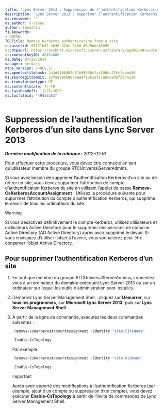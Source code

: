 ```yaml
---
title: 'Lync Server 2013 : Suppression de l’authentification Kerberos d’un site'
description: 'Lync Server 2013 : supprimer l’authentification Kerberos d’un site.'
ms.reviewer: ''
ms.author: v-lanac
author: lanachin
f1.keywords:
- NOCSH
TOCTitle: Remove Kerberos authentication from a site
ms:assetid: 93171b02-bb36-42dc-943d-86d9dde45b59
ms:mtpsurl: https://technet.microsoft.com/en-us/library/Gg398749(v=OCS.15)
ms:contentKeyID: 48184806
ms.date: 07/23/2014
manager: serdars
mtps_version: v=OCS.15
ms.openlocfilehash: 2a3d9100d07d37e98800cfce106bc75fcfaeaa59
ms.sourcegitcommit: 36fee89bb887bea4f18b19f17a8c69daf5bc423d
ms.translationtype: MT
ms.contentlocale: fr-FR
ms.lasthandoff: 11/26/2020
ms.locfileid: "49436383"
---
```

# <a name="in-lync-server-2013-remove-kerberos-authentication-from-a-site"></a>Suppression de l’authentification Kerberos d’un site dans Lync Server 2013

<div data-xmlns="http://www.w3.org/1999/xhtml">

<div class="topic" data-xmlns="http://www.w3.org/1999/xhtml" data-msxsl="urn:schemas-microsoft-com:xslt" data-cs="https://msdn.microsoft.com/">

<div data-asp="https://msdn2.microsoft.com/asp">



</div>

<div id="mainSection">

<div id="mainBody">

<span> </span>

_**Dernière modification de la rubrique :** 2012-01-16_

Pour effectuer cette procédure, vous devez être connecté en tant qu’utilisateur membre du groupe RTCUniversalServerAdmins.

Si vous avez besoin de supprimer l’authentification Kerberos d’un site ou de retirer un site, vous devez supprimer l’attribution de compte d’authentification Kerberos du site en utilisant l’applet de passe **Remove-CsKerberosAccountAssignment** . Utilisez la procédure suivante pour supprimer l’attribution du compte d’authentification Kerberos, qui supprime le devoir de tous les ordinateurs du site.

<div class=" ">


> [!WARNING]  
> Si vous désactivez définitivement le compte Kerberos, utilisez utilisateurs et ordinateurs Active Directory pour le supprimer des services de domaine Active Directory (AD Active Directory) après avoir supprimé le devoir. Si vous envisagez d’utiliser l’objet à l’avenir, vous souhaiterez peut-être conserver l’objet Active Directory.



</div>

<div>

## <a name="to-remove-kerberos-authentication-from-a-site"></a>Pour supprimer l’authentification Kerberos d’un site

1.  En tant que membre du groupe RTCUniversalServerAdmins, connectez-vous à un ordinateur du domaine exécutant Lync Server 2013 ou sur un ordinateur sur lequel les outils d’administration sont installés.

2.  Démarrez Lync Server Management Shell : cliquez sur **Démarrer**, sur **tous les programmes**, sur **Microsoft Lync Server 2013**, puis sur **Lync Server Management Shell**.

3.  À partir de la ligne de commande, exécutez les deux commandes suivantes :
    
       ```PowerShell
        Remove-CsKerberosAccountAssignment -Identity "site:SiteName"
       ```
    
       ```PowerShell
        Enable-CsTopology
       ```
    
    Par exemple :
    
       ```PowerShell
        Remove-CsKerberosAccountAssignment -Identity "site:Redmond"
       ```
    
       ```PowerShell
        Enable-CsTopology
       ```
    
    <div class=" ">
    

    > [!IMPORTANT]  
    > Après avoir apporté des modifications à l’authentification Kerberos (par exemple, ajout d’un compte ou suppression d’un compte), vous devez exécuter <STRONG>Enable-CsTopology</STRONG> à partir de l’invite de commandes de Lync Server Management Shell.

    
    </div>

</div>

</div>

<span> </span>

</div>

</div>

</div>


